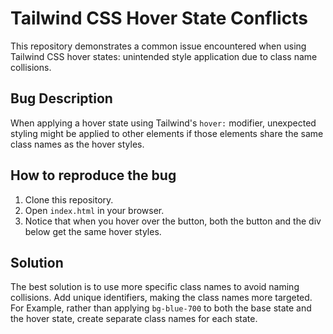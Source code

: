 # Tailwind CSS Hover State Conflicts
This repository demonstrates a common issue encountered when using Tailwind CSS hover states: unintended style application due to class name collisions.

## Bug Description
When applying a hover state using Tailwind's `hover:` modifier, unexpected styling might be applied to other elements if those elements share the same class names as the hover styles.

## How to reproduce the bug
1. Clone this repository.
2. Open `index.html` in your browser.
3. Notice that when you hover over the button, both the button and the div below get the same hover styles.

## Solution
The best solution is to use more specific class names to avoid naming collisions. Add unique identifiers, making the class names more targeted. For Example, rather than applying  `bg-blue-700` to both the base state and the hover state, create separate class names for each state.